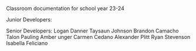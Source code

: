 Classroom documentation for school year 23-24

Junior Developers:


Senior Developers:
Logan Danner
Taysaun Johnson
Brandon Camacho
Talon Pauling
Amber unger
Carmen Cedano
Alexander Plitt
Ryan Stevenson
Isabella Feliciano
